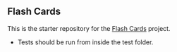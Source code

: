##  Flash Cards

This is the starter repository for the [Flash Cards](http://backend.turing.io/module1/projects/flashcards) project.

- Tests should be run from inside the test folder.
